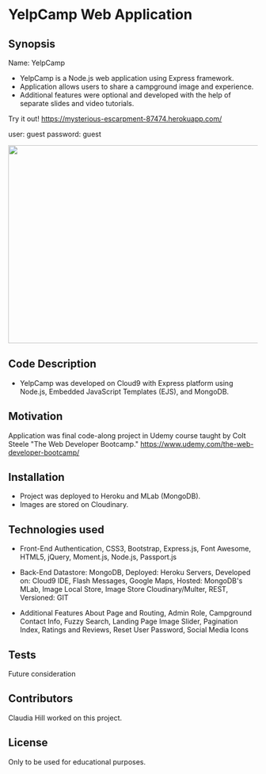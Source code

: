 #  YelpCamp Web Application

## Synopsis

Name:  YelpCamp

* YelpCamp is a Node.js web application using Express framework.
* Application allows users to share a campground image and experience.
* Additional features were optional and developed with the help of separate slides and video tutorials.

Try it out! 
<https://mysterious-escarpment-87474.herokuapp.com/> 

user:      guest
password:  guest

<p align="center">
 <kbd><img width="533" height="400" src="https://res.cloudinary.com/hillc255/image/upload/v1549827684/yelpcamp.png"></kbd>
</p> 



## Code Description

* YelpCamp was developed on Cloud9 with Express platform using Node.js, Embedded JavaScript Templates (EJS), and MongoDB.

## Motivation

Application was final code-along project in Udemy course taught by Colt Steele "The Web Developer Bootcamp."
<https://www.udemy.com/the-web-developer-bootcamp/>

## Installation

* Project was deployed to Heroku and MLab (MongoDB).  
* Images are stored on Cloudinary. 

## Technologies used

* Front-End 
Authentication, CSS3, Bootstrap, Express.js, Font Awesome, HTML5, jQuery, Moment.js, Node.js, Passport.js  				

* Back-End 
Datastore: 	MongoDB, Deployed: Heroku Servers, Developed on: Cloud9 IDE, Flash Messages, Google Maps, Hosted: MongoDB's MLab, 
Image Local Store, Image Store Cloudinary/Multer, REST, Versioned: GIT   

* Additional Features 
About Page and Routing, Admin Role, Campground Contact Info, Fuzzy Search, Landing Page Image Slider, Pagination Index, 
Ratings and Reviews, Reset User Password, Social Media Icons

## Tests

Future consideration

## Contributors

Claudia Hill worked on this project.

## License

Only to be used for educational purposes.